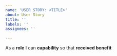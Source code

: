 ```yaml
---
name: 'USER STORY: <TITLE>'
about: User Story
title: ''
labels: ''
assignees: ''

---
```


As a **role**  I can **capability** so that **received benefit**
